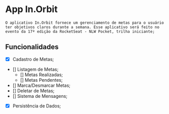 # App In.Orbit
    O aplicativo In.Orbit fornece um gerenciamento de metas para o usuário ter objetivos claros durante a semana. Esse aplicativo será feito no evento da 17º edição da RocketSeat - NLW Pocket, trilha iniciante;

## Funcionalidades
- [X] Cadastro de Metas;
- [] Listagem de Metas;
    - [] Metas Realizadas;
    - [] Metas Pendentes;
- [] Marca/Desmarcar Metas;
- [] Deletar de Metas;
- [] Sistema de Mensagens;
- [X] Persistência de Dados;